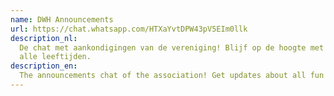 ```yaml
---
name: DWH Announcements
url: https://chat.whatsapp.com/HTXaYvtDPW43pV5EIm0llk
description_nl:
  De chat met aankondigingen van de vereniging! Blijf op de hoogte met alle leuke evenementen voor
  alle leeftijden.
description_en:
  The announcements chat of the association! Get updates about all fun activities for all ages.
---
```

